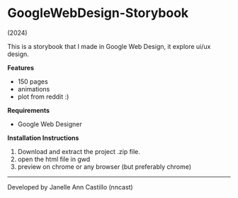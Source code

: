 # GoogleWebDesign-Storybook
(2024)

This is a storybook that I made in Google Web Design, it explore ui/ux design.

**Features**
- 150 pages
- animations
- plot from reddit :)

**Requirements**
- Google Web Designer
  
**Installation Instructions**
1. Download and extract the project .zip file.
2. open the html file in gwd
3. preview on chrome or any browser (but preferably chrome)

---
Developed by Janelle Ann Castillo (nncast)
